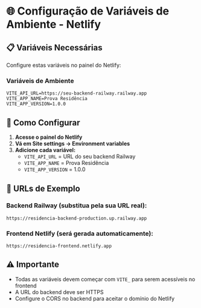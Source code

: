 # 🌐 Configuração de Variáveis de Ambiente - Netlify

## 📋 **Variáveis Necessárias**

Configure estas variáveis no painel do Netlify:

### **Variáveis de Ambiente**
```
VITE_API_URL=https://seu-backend-railway.railway.app
VITE_APP_NAME=Prova Residência
VITE_APP_VERSION=1.0.0
```

## 🔧 **Como Configurar**

1. **Acesse o painel do Netlify**
2. **Vá em Site settings → Environment variables**
3. **Adicione cada variável:**
   - `VITE_API_URL` = URL do seu backend Railway
   - `VITE_APP_NAME` = Prova Residência
   - `VITE_APP_VERSION` = 1.0.0

## 🚀 **URLs de Exemplo**

### **Backend Railway (substitua pela sua URL real):**
```
https://residencia-backend-production.up.railway.app
```

### **Frontend Netlify (será gerada automaticamente):**
```
https://residencia-frontend.netlify.app
```

## ⚠️ **Importante**

- Todas as variáveis devem começar com `VITE_` para serem acessíveis no frontend
- A URL do backend deve ser HTTPS
- Configure o CORS no backend para aceitar o domínio do Netlify 